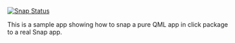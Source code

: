 [![Snap Status](https://build.snapcraft.io/badge/liu-xiao-guo/developernews-snap.svg)](https://build.snapcraft.io/user/liu-xiao-guo/developernews-snap)

This is a sample app showing how to snap a pure QML app in click package to a real Snap app.

